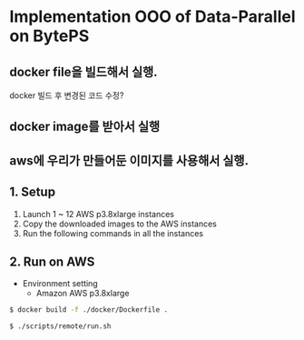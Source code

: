 # Implementation OOO of Data-Parallel on BytePS

## docker file을 빌드해서 실행.
  docker 빌드 후 변경된 코드 수정?
## docker image를 받아서 실행
  
## aws에 우리가 만들어둔 이미지를 사용해서 실행.



## 1. Setup
1. Launch 1 ~ 12 AWS p3.8xlarge instances
1. Copy the downloaded images to the AWS instances
1. Run the following commands in all the instances

## 2. Run on AWS
- Environment setting
  - Amazon AWS p3.8xlarge


```bash
$ docker build -f ./docker/Dockerfile .
```

```bash
$ ./scripts/remote/run.sh
```
